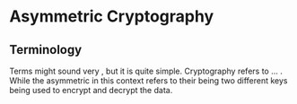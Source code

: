 # Asymmetric Cryptography

## Terminology

Terms might sound very , but it is quite simple. Cryptography refers to ... . While the asymmetric in this context refers to their being two different keys being used to encrypt and decrypt the data.
